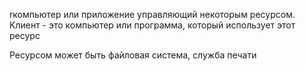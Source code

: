 rкомпьютер или приложение управляющий некоторым ресурсом. 
Клиент - это компьютер или программа, который использует этот ресурс

Ресурсом может быть файловая система, служба печати

